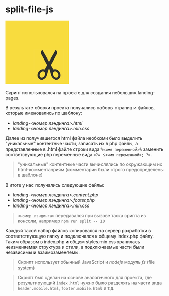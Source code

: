 # split-file-js

![split-file-js](https://github.com/chekit/split-file-js/blob/master/scissors.png?raw=true)

Скрипт использовался на проекте для создания небольших landing-pages.

В результате сборки проекта получались наборы страниц и файлов, которые именовались по шаблону: 
- *landing-<номер лэндинга>.html*
- *landing-<номер лэндинга>.min.css*

Далее из получившегося html файла необхоми было выделить "уникальные" контентные части, записать их в php файлы, а представленные в .html файле строки вида `%<имя переменной>%` заменить  соответсвующие php переменные вида `<?= $<имя переменной>; ?>`.

> "уникальные" контентные части вычислялись по окружающим их html-комментанриям (комментарии были строго предопределены в шаблоне)

В итоге у нас получались следующие файлы:
- *landing-<номер лэндинга>.content.php*
- *landing-<номер лэндинга>.footer.php*
- *landing-<номер лэндинга>.min.css*

> `<номер лэндинга>` передавался при вызове таска срипта из консоли, например `npm run split -- 10`

Каждый такой набор файлов копировался на сервер разработки в соответствующую папку и подключался к общему index.php файлу. Таким образом в index.php и общем styles.min.css хранилась неизменяемая структура и стили, а подключаемые части были независимы и взаимозаменяемы.


> Скрипт использует обычный JavaScript и *nodejs* модуль *fs* (file system)

> Скрипт был сделан на основе аналогичного для проекта, где результирующий `index.html` нужно было разделять на части вида `header.mobile.html`, `footer.mobile.html` и т.д.
